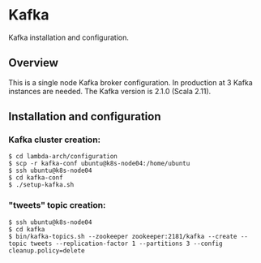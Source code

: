 # Kafka
Kafka installation and configuration.

## Overview
This is a single node Kafka broker configuration. In production at 3 Kafka instances are needed.
The Kafka version is 2.1.0 (Scala 2.11).

## Installation and configuration
### Kafka cluster creation:
```console
$ cd lambda-arch/configuration
$ scp -r kafka-conf ubuntu@k8s-node04:/home/ubuntu
$ ssh ubuntu@k8s-node04
$ cd kafka-conf
$ ./setup-kafka.sh
```
### "tweets" topic creation:
```console
$ ssh ubuntu@k8s-node04
$ cd kafka
$ bin/kafka-topics.sh --zookeeper zookeeper:2181/kafka --create --topic tweets --replication-factor 1 --partitions 3 --config cleanup.policy=delete
```
